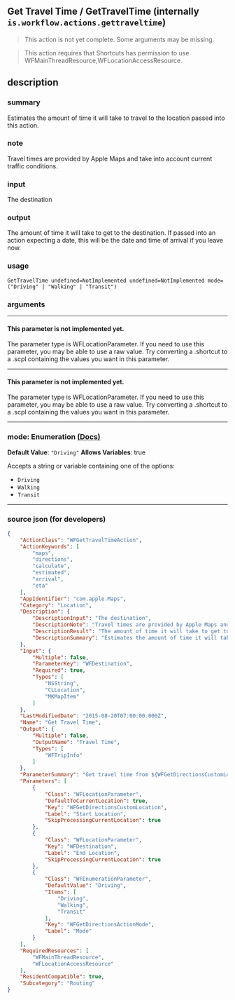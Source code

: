 
## Get Travel Time / GetTravelTime (internally `is.workflow.actions.gettraveltime`)

> This action is not yet complete. Some arguments may be missing.

> This action requires that Shortcuts has permission to use WFMainThreadResource,WFLocationAccessResource.


## description

### summary

Estimates the amount of time it will take to travel to the location passed into this action.


### note

Travel times are provided by Apple Maps and take into account current traffic conditions.


### input

The destination


### output

The amount of time it will take to get to the destination. If passed into an action expecting a date, this will be the date and time of arrival if you leave now.

### usage
```
GetTravelTime undefined=NotImplemented undefined=NotImplemented mode=("Driving" | "Walking" | "Transit")
```

### arguments

---

#### This parameter is not implemented yet.

The parameter type is WFLocationParameter. If you need to use this parameter, you may
be able to use a raw value. Try converting a .shortcut to a .scpl containing
the values you want in this parameter.

---

#### This parameter is not implemented yet.

The parameter type is WFLocationParameter. If you need to use this parameter, you may
be able to use a raw value. Try converting a .shortcut to a .scpl containing
the values you want in this parameter.

---

### mode: Enumeration [(Docs)](https://pfgithub.github.io/shortcutslang/gettingstarted#enum-select-field)
**Default Value**: `"Driving"`
**Allows Variables**: true



Accepts a string 
or variable
containing one of the options:

- `Driving`
- `Walking`
- `Transit`

---

### source json (for developers)

```json
{
	"ActionClass": "WFGetTravelTimeAction",
	"ActionKeywords": [
		"maps",
		"directions",
		"calculate",
		"estimated",
		"arrival",
		"eta"
	],
	"AppIdentifier": "com.apple.Maps",
	"Category": "Location",
	"Description": {
		"DescriptionInput": "The destination",
		"DescriptionNote": "Travel times are provided by Apple Maps and take into account current traffic conditions.",
		"DescriptionResult": "The amount of time it will take to get to the destination. If passed into an action expecting a date, this will be the date and time of arrival if you leave now.",
		"DescriptionSummary": "Estimates the amount of time it will take to travel to the location passed into this action."
	},
	"Input": {
		"Multiple": false,
		"ParameterKey": "WFDestination",
		"Required": true,
		"Types": [
			"NSString",
			"CLLocation",
			"MKMapItem"
		]
	},
	"LastModifiedDate": "2015-08-20T07:00:00.000Z",
	"Name": "Get Travel Time",
	"Output": {
		"Multiple": false,
		"OutputName": "Travel Time",
		"Types": [
			"WFTripInfo"
		]
	},
	"ParameterSummary": "Get travel time from ${WFGetDirectionsCustomLocation} to ${WFDestination}",
	"Parameters": [
		{
			"Class": "WFLocationParameter",
			"DefaultToCurrentLocation": true,
			"Key": "WFGetDirectionsCustomLocation",
			"Label": "Start Location",
			"SkipProcessingCurrentLocation": true
		},
		{
			"Class": "WFLocationParameter",
			"Key": "WFDestination",
			"Label": "End Location",
			"SkipProcessingCurrentLocation": true
		},
		{
			"Class": "WFEnumerationParameter",
			"DefaultValue": "Driving",
			"Items": [
				"Driving",
				"Walking",
				"Transit"
			],
			"Key": "WFGetDirectionsActionMode",
			"Label": "Mode"
		}
	],
	"RequiredResources": [
		"WFMainThreadResource",
		"WFLocationAccessResource"
	],
	"ResidentCompatible": true,
	"Subcategory": "Routing"
}
```
